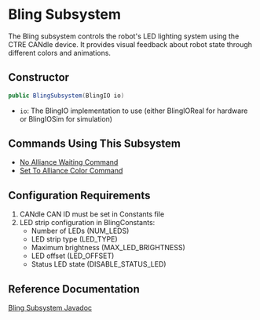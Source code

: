 # Bling Subsystem

The Bling subsystem controls the robot's LED lighting system using the CTRE CANdle device. It provides visual feedback about robot state through different colors and animations.

## Constructor

```java
public BlingSubsystem(BlingIO io)
```

- `io`: The BlingIO implementation to use (either BlingIOReal for hardware or BlingIOSim for simulation)

## Commands Using This Subsystem

- [No Alliance Waiting Command](/5152_Template/library/commands/bling/noalliancewaiting)
- [Set To Alliance Color Command](/5152_Template/library/commands/bling/settoalliancecolor)

## Configuration Requirements

1. CANdle CAN ID must be set in Constants file
2. LED strip configuration in BlingConstants:
    - Number of LEDs (NUM_LEDS)
    - LED strip type (LED_TYPE)
    - Maximum brightness (MAX_LED_BRIGHTNESS)
    - LED offset (LED_OFFSET)
    - Status LED state (DISABLE_STATUS_LED)

## Reference Documentation
[Bling Subsystem Javadoc](/5152_Template/javadoc/frc/alotobots/library/subsystems/bling/package-summary.html)
